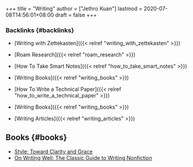 +++
title = "Writing"
author = ["Jethro Kuan"]
lastmod = 2020-07-08T14:56:01+08:00
draft = false
+++

### Backlinks {#backlinks}

- [Writing with Zettekasten]({{< relref "writing_with_zettekasten" >}})
- [Roam Research]({{< relref "roam_research" >}})
- [How To Take Smart Notes]({{< relref "how_to_take_smart_notes" >}})
- [Writing Books]({{< relref "writing_books" >}})
- [How To Write a Technical Paper]({{< relref "how_to_write_a_technical_paper" >}})

- [Writing Books]({{< relref "writing_books" >}})
- [Writing Articles]({{< relref "writing_articles" >}})

## Books {#books}

- [Style: Toward Clarity and Grace](https://www.amazon.com/Style-Clarity-Chicago-Writing-Publishing/dp/0226899152)
- [On Writing Well: The Classic Guide to Writing Nonfiction](https://www.goodreads.com/book/show/53343.On%5FWriting%5FWell)
